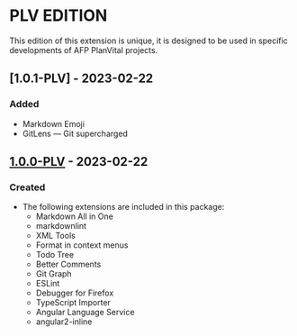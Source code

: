 # PLV EDITION

This edition of this extension is unique, it is designed to be used in specific developments of AFP PlanVital projects.

## [1.0.1-PLV] - 2023-02-22

### Added

* Markdown Emoji
* GitLens — Git supercharged

## [1.0.0-PLV] - 2023-02-22

### Created

* The following extensions are included in this package:
  * Markdown All in One
  * markdownlint
  * XML Tools
  * Format in context menus
  * Todo Tree
  * Better Comments
  * Git Graph
  * ESLint
  * Debugger for Firefox
  * TypeScript Importer
  * Angular Language Service
  * angular2-inline

[1.0.0-PLV]: https://github.com/Gydunhn/Angular-Essentials/tree/editions/plv-edition
